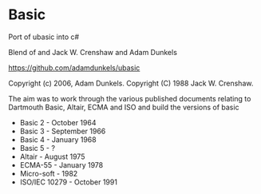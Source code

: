 # Basic
Port of ubasic into c#

Blend of and Jack W. Crenshaw and Adam Dunkels

https://github.com/adamdunkels/ubasic

Copyright (c) 2006, Adam Dunkels.
Copyright (C) 1988 Jack W. Crenshaw. 

The aim was to work through the various published documents relating to Dartmouth Basic, Altair, ECMA and ISO and build the versions of basic

* Basic 2 - October 1964
* Basic 3 - September 1966
* Basic 4 - January 1968
* Basic 5 - ?
* Altair - August 1975
* ECMA-55 - January 1978
* Micro-soft - 1982
* ISO/IEC 10279 - October 1991
 
